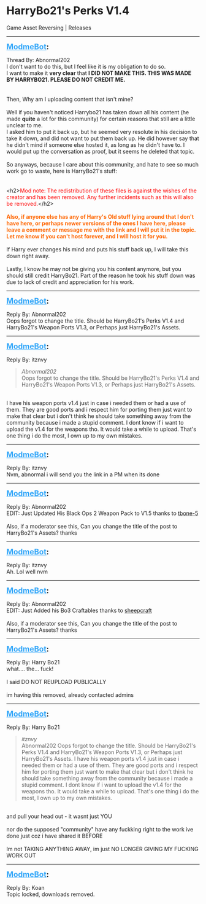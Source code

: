 # HarryBo21's Perks V1.4
Game Asset Reversing | Releases

---
<strong style="font-size: 1.4em;"><span style="text-decoration: underline;text-decoration-color: #34a7f9;"><span style="color:#34a7f9;">ModmeBot</span></span>:</strong>

<p>Thread By: Abnormal202<br />I don&#39;t want to do this, but I feel like it is my obligation to do so.<br />I want to make it <strong>very clear</strong> that <strong>I DID NOT MAKE THIS. THIS WAS MADE BY HARRYBO21. PLEASE DO NOT CREDIT ME.</strong><br /> <br /> <br />Then, Why am I uploading content that isn&#39;t mine?<br /> <br />Well if you haven&#39;t noticed Harrybo21 has taken down all his content (he made <strong>quite</strong> a lot for this community) for certain reasons that still are a little unclear to me.<br />I asked him to put it back up, but he seemed very resolute in his decision to take it down, and did not want to put them back up. He did however say that he didn&#39;t mind if someone else hosted it, as long as he didn&#39;t have to. I would put up the conversation as proof, but it seems he deleted that topic.<br /> <br />So anyways, because I care about this community, and hate to see so much work go to waste, here is HarryBo21&#39;s stuff:<br /> <br /> <br />&lt;h2&gt;<span style="color:#ff0000;">Mod note: The redistribution of these files is against the wishes of the creator and has been removed. Any further incidents such as this will also be removed.</span>&lt;/h2&gt;<br /> <br /><strong><span style="color:#ff6600;">Also, if anyone else has any of Harry&#39;s Old stuff lying around that I don&#39;t have here, or perhaps newer versions of the ones I have here, please leave a comment or message me with the link and I will put it in the topic. Let me know if you can&#39;t host forever, and I will host it for you.</span></strong><br /> <br />If Harry ever changes his mind and puts his stuff back up, I will take this down right away.<br /> <br />Lastly, I know he may not be giving you his content anymore, but you should still credit HarryBo21. Part of the reason he took his stuff down was due to lack of credit and appreciation for his work.</p>

---
<strong style="font-size: 1.4em;"><span style="text-decoration: underline;text-decoration-color: #34a7f9;"><span style="color:#34a7f9;">ModmeBot</span></span>:</strong>

<p>Reply By: Abnormal202<br />Oops forgot to change the title. Should be HarryBo21&#39;s Perks V1.4 and HarryBo21&#39;s Weapon Ports V1.3, or Perhaps just HarryBo21&#39;s Assets.</p>

---
<strong style="font-size: 1.4em;"><span style="text-decoration: underline;text-decoration-color: #34a7f9;"><span style="color:#34a7f9;">ModmeBot</span></span>:</strong>

<p>Reply By: itznvy<br /><blockquote><em>Abnormal202</em><br />Oops forgot to change the title. Should be HarryBo21&#39;s Perks V1.4 and HarryBo21&#39;s Weapon Ports V1.3, or Perhaps just HarryBo21&#39;s Assets.</blockquote><br /> I have his weapon ports v1.4 just in case i needed them or had a use of them. They are good ports and i respect him for porting them just want to make that clear but i don&#39;t think he should take something away from the community because i made a stupid comment. I dont know if i want to upload the v1.4 for the weapons tho. It would take a while to upload. That&#39;s one thing i do the most, I own up to my own mistakes.</p>

---
<strong style="font-size: 1.4em;"><span style="text-decoration: underline;text-decoration-color: #34a7f9;"><span style="color:#34a7f9;">ModmeBot</span></span>:</strong>

<p>Reply By: itznvy<br />Nvm, abnormal i will send you the link in a PM when its done</p>

---
<strong style="font-size: 1.4em;"><span style="text-decoration: underline;text-decoration-color: #34a7f9;"><span style="color:#34a7f9;">ModmeBot</span></span>:</strong>

<p>Reply By: Abnormal202<br />EDIT: Just Updated His Black Ops 2 Weapon Pack to V1.5 thanks to <a href="http://aviacreations.com/modme/index.php?view=forumprofile&uid=147">tbone-5</a><br /> <br />Also, if a moderator see this, Can you change the title of the post to HarryBo21&#39;s Assets? thanks</p>

---
<strong style="font-size: 1.4em;"><span style="text-decoration: underline;text-decoration-color: #34a7f9;"><span style="color:#34a7f9;">ModmeBot</span></span>:</strong>

<p>Reply By: itznvy<br />Ah. Lol well nvm</p>

---
<strong style="font-size: 1.4em;"><span style="text-decoration: underline;text-decoration-color: #34a7f9;"><span style="color:#34a7f9;">ModmeBot</span></span>:</strong>

<p>Reply By: Abnormal202<br />EDIT: Just Added his Bo3 Craftables thanks to <a href="http://aviacreations.com/modme/index.php?view=forumprofile&uid=1405">sheepcraft</a><br /> <br />Also, if a moderator see this, Can you change the title of the post to HarryBo21&#39;s Assets? thanks</p>

---
<strong style="font-size: 1.4em;"><span style="text-decoration: underline;text-decoration-color: #34a7f9;"><span style="color:#34a7f9;">ModmeBot</span></span>:</strong>

<p>Reply By: Harry Bo21<br />what.... the... fuck!<br /> <br />I said DO NOT REUPLOAD PUBLICALLY<br /> <br />im having this removed, already contacted admins</p>

---
<strong style="font-size: 1.4em;"><span style="text-decoration: underline;text-decoration-color: #34a7f9;"><span style="color:#34a7f9;">ModmeBot</span></span>:</strong>

<p>Reply By: Harry Bo21<br /><blockquote><em>itznvy</em><br />Abnormal202 Oops forgot to change the title. Should be HarryBo21&#39;s Perks V1.4 and HarryBo21&#39;s Weapon Ports V1.3, or Perhaps just HarryBo21&#39;s Assets.  I have his weapon ports v1.4 just in case i needed them or had a use of them. They are good ports and i respect him for porting them just want to make that clear but i don&#39;t think he should take something away from the community because i made a stupid comment. I dont know if i want to upload the v1.4 for the weapons tho. It would take a while to upload. That&#39;s one thing i do the most, I own up to my own mistakes.</blockquote><br /> and pull your head out - it wasnt just YOU<br /> <br />nor do the supposed &quot;community&quot; have any fuckking right to the work ive done just coz  i have shared it BEFORE<br /> <br />Im not TAKING ANYTHING AWAY, im just NO LONGER GIVING MY FUCKING WORK OUT</p>

---
<strong style="font-size: 1.4em;"><span style="text-decoration: underline;text-decoration-color: #34a7f9;"><span style="color:#34a7f9;">ModmeBot</span></span>:</strong>

<p>Reply By: Koan<br />Topic locked, downloads removed.</p>
